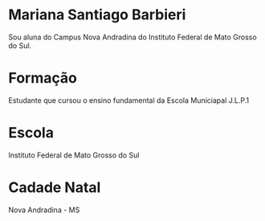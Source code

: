 # Mariana Santiago Barbieri

Sou aluna do Campus Nova Andradina do Instituto Federal de Mato Grosso do Sul.

# Formação

Estudante que cursou o ensino fundamental da Escola Municiapal J.L.P.1

# Escola 

Instituto Federal de Mato Grosso do Sul  

# Cadade Natal

Nova Andradina - MS
